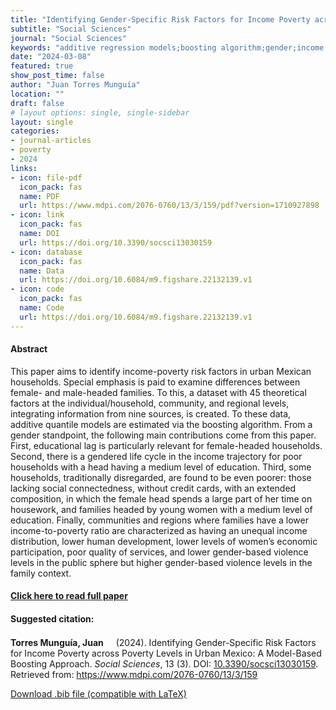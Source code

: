 ```yaml
---
title: "Identifying Gender-Specific Risk Factors for Income Poverty across Poverty Levels in Urban Mexico: A Model-Based Boosting Approach"
subtitle: "Social Sciences" 
journal: "Social Sciences" 
keywords: "additive regression models;boosting algorithm;gender;income poverty" 
date: "2024-03-08"
featured: true
show_post_time: false
author: "Juan Torres Munguía"
location: ""
draft: false
# layout options: single, single-sidebar
layout: single
categories:
- journal-articles
- poverty
- 2024
links:
- icon: file-pdf
  icon_pack: fas
  name: PDF
  url: https://www.mdpi.com/2076-0760/13/3/159/pdf?version=1710927898
- icon: link
  icon_pack: fas
  name: DOI
  url: https://doi.org/10.3390/socsci13030159
- icon: database
  icon_pack: fas
  name: Data
  url: https://doi.org/10.6084/m9.figshare.22132139.v1
- icon: code
  icon_pack: fas
  name: Code
  url: https://doi.org/10.6084/m9.figshare.22132139.v1
---
```

 


<h4> Abstract </h4>
<p> This paper aims to identify income-poverty risk factors in urban Mexican households. Special emphasis is paid to examine differences between female- and male-headed families. To this, a dataset with 45 theoretical factors at the individual/household, community, and regional levels, integrating information from nine sources, is created. To these data, additive quantile models are estimated via the boosting algorithm. From a gender standpoint, the following main contributions come from this paper. First, educational lag is particularly relevant for female-headed households. Second, there is a gendered life cycle in the income trajectory for poor households with a head having a medium level of education. Third, some households, traditionally disregarded, are found to be even poorer: those lacking social connectedness, without credit cards, with an extended composition, in which the female head spends a large part of her time on housework, and families headed by young women with a medium level of education. Finally, communities and regions where families have a lower income-to-poverty ratio are characterized as having an unequal income distribution, lower human development, lower levels of women’s economic participation, poor quality of services, and lower gender-based violence levels in the public sphere but higher gender-based violence levels in the family context. </p>

<h4> <a href="https://www.mdpi.com/2076-0760/13/3/159" target="_blank"> Click here to read full paper </a></h4>

<h4>Suggested citation: </h4>
<p><b>Torres Munguía, Juan<a href="https://orcid.org/0000-0003-3432-6941"><img src="https://fontawesome.com/icons/orcid?f=brands&s=solid" height="16" width="16" ></a></b> (2024). Identifying Gender-Specific Risk Factors for Income Poverty across Poverty Levels in Urban Mexico: A Model-Based Boosting Approach. <i>Social Sciences</i>, 13 (3). DOI: <a href="https://www.mdpi.com/2076-0760/13/3/159" target="_blank">10.3390/socsci13030159</a>. Retrieved from: <a href="https://www.mdpi.com/2076-0760/13/3/159" target="_blank">https://www.mdpi.com/2076-0760/13/3/159</a></p>

<a href="cite.bib" download="cite.bib" class="button"> Download .bib file (compatible with LaTeX) </a>
